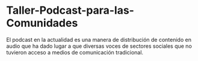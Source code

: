 # Taller-Podcast-para-las-Comunidades
El podcast en la actualidad es una manera de distribución de contenido en audio que ha dado lugar a que diversas voces de sectores sociales que no tuvieron acceso a medios de comunicación tradicional.
